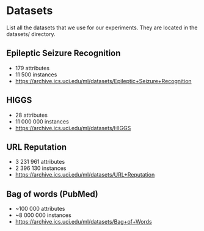 # Datasets

List all the datasets that we use for our experiments. They are located in the datasets/ directory.

## Epileptic Seizure Recognition
- 179 attributes
- 11 500 instances
- https://archive.ics.uci.edu/ml/datasets/Epileptic+Seizure+Recognition

## HIGGS
- 28 attributes
- 11 000 000 instances
- https://archive.ics.uci.edu/ml/datasets/HIGGS

## URL Reputation
- 3 231 961 attributes
- 2 396 130 instances
- https://archive.ics.uci.edu/ml/datasets/URL+Reputation

## Bag of words (PubMed)
- ~100 000 attributes
- ~8 000 000 instances
- https://archive.ics.uci.edu/ml/datasets/Bag+of+Words
